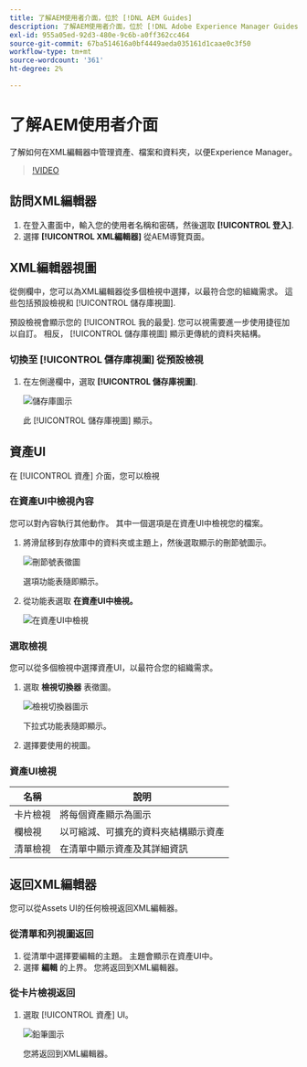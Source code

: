 ```yaml
---
title: 了解AEM使用者介面，位於 [!DNL AEM Guides]
description: 了解AEM使用者介面，位於 [!DNL Adobe Experience Manager Guides]
exl-id: 955a05ed-92d3-480e-9c6b-a0ff362cc464
source-git-commit: 67ba514616a0bf4449aeda035161d1caae0c3f50
workflow-type: tm+mt
source-wordcount: '361'
ht-degree: 2%

---
```


# 了解AEM使用者介面

了解如何在XML編輯器中管理資產、檔案和資料夾，以便Experience Manager。

>[!VIDEO](https://video.tv.adobe.com/v/336659?quality=12&learn=on)

## 訪問XML編輯器

1. 在登入畫面中，輸入您的使用者名稱和密碼，然後選取 **[!UICONTROL 登入]**.
1. 選擇 **[!UICONTROL XML編輯器]** 從AEM導覽頁面。

## XML編輯器視圖

從側欄中，您可以為XML編輯器從多個檢視中選擇，以最符合您的組織需求。 這些包括預設檢視和 [!UICONTROL 儲存庫視圖].

預設檢視會顯示您的 [!UICONTROL 我的最愛]. 您可以視需要進一步使用捷徑加以自訂。 相反， [!UICONTROL 儲存庫視圖] 顯示更傳統的資料夾結構。

### 切換至 [!UICONTROL 儲存庫視圖] 從預設檢視

1. 在左側邊欄中，選取 **[!UICONTROL 儲存庫視圖]**.

   ![儲存庫圖示](images/common/repository-icon.png)

   此 [!UICONTROL 儲存庫視圖] 顯示。

## 資產UI

在 [!UICONTROL 資產] 介面，您可以檢視

### 在資產UI中檢視內容

您可以對內容執行其他動作。 其中一個選項是在資產UI中檢視您的檔案。

1. 將滑鼠移到存放庫中的資料夾或主題上，然後選取顯示的刪節號圖示。

   ![刪節號表徵圖](images/lesson-2/options-menu-with-markings.png)

   選項功能表隨即顯示。

1. 從功能表選取 **在資產UI中檢視。**

   ![在資產UI中檢視](images/lesson-2/assets-ui.png)


### 選取檢視

您可以從多個檢視中選擇資產UI，以最符合您的組織需求。

1. 選取 **檢視切換器** 表徵圖。

   ![檢視切換器圖示](images/lesson-2/view-switcher.png)

   下拉式功能表隨即顯示。

1. 選擇要使用的視圖。

### 資產UI檢視

| 名稱 | 說明 |
| --- | --- |
| 卡片檢視 | 將每個資產顯示為圖示 |
| 欄檢視 | 以可縮減、可擴充的資料夾結構顯示資產 |
| 清單檢視 | 在清單中顯示資產及其詳細資訊 |

## 返回XML編輯器

您可以從Assets UI的任何檢視返回XML編輯器。

### 從清單和列視圖返回

1. 從清單中選擇要編輯的主題。
主題會顯示在資產UI中。
1. 選擇 **編輯** 的上界。
您將返回到XML編輯器。

### 從卡片檢視返回

1. 選取 [!UICONTROL 資產] UI。

   ![鉛筆圖示](images/lesson-2/return-card-view.png)

   您將返回到XML編輯器。
